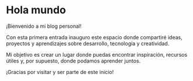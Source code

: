 # Hola mundo

¡Bienvenido a mi blog personal!

Con esta primera entrada inauguro este espacio donde compartiré ideas, proyectos y aprendizajes sobre desarrollo, tecnología y creatividad.

Mi objetivo es crear un lugar donde puedas encontrar inspiración, recursos útiles y, por supuesto, donde podamos aprender juntos.

¡Gracias por visitar y ser parte de este inicio!